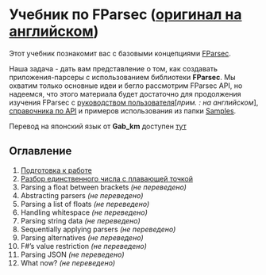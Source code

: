 Учебник по FParsec ([оригинал на английском][original])
==================

Этот учебник познакомит вас с базовыми концепциями [FParsec](https://github.com/stephan-tolksdorf/fparsec).

Наша задача - дать вам представление о том, как создавать приложения-парсеры с использованием библиотеки **FParsec**.
Мы охватим только основные идеи и бегло рассмотрим FParsec API, но надеемся, что этого материала будет достаточно для продолжения изучения FParsec с [руководством пользователя](http://www.quanttec.com/fparsec/users-guide/)[*прим. : на английском*], [справочника по API](http://www.quanttec.com/fparsec/reference/) и примеров использования из папки [Samples](https://github.com/stephan-tolksdorf/fparsec/tree/master/Samples).


Перевод на японский язык от **Gab_km** доступен [тут](blog.livedoor.jp/gab_km/archives/1437534.html)

Оглавление
----------

1. [Подготовка к работе][01-preliminaries]
2. [Разбор единственного числа с плавающей точкой][02-parsing-a-single-float]
3. Parsing a float between brackets _(не переведено)_
4. Abstracting parsers _(не переведено)_
5. Parsing a list of floats _(не переведено)_
6. Handling whitespace _(не переведено)_
7. Parsing string data _(не переведено)_
8. Sequentially applying parsers _(не переведено)_
9. Parsing alternatives _(не переведено)_
10. F#’s value restriction _(не переведено)_
11. Parsing JSON _(не переведено)_
12. What now? _(не переведено)_

[01-preliminaries]: 1.%20Preliminaries.md
[02-parsing-a-single-float]: 2.%20Parsing%20a%20single%20float.md

[original]: http://www.quanttec.com/fparsec/tutorial.html
